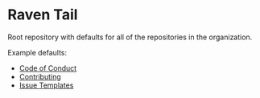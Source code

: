 # Raven Tail

Root repository with defaults for all of the repositories in the organization.

Example defaults:
- [Code of Conduct](./CODE_OF_CONDUCT.md)
- [Contributing](./CONTRIBUTING.md)
- [Issue Templates](./ISSUE_TEMPLATE/)

